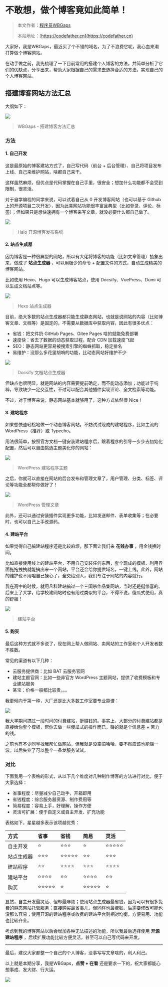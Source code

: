 # 不敢想，做个博客竟如此简单！

> 本文作者：[程序员WBGaps](https://yuyuanweb.feishu.cn/wiki/Abldw5WkjidySxkKxU2cQdAtnah)
>
> 本站地址：[https://codefather.cn](https://codefather.cn)

大家好，我是WBGaps，最近买了个不错的域名，为了不浪费它呢，我心血来潮打算做个博客网站。

在动手做之前，我先梳理了一下目前常用的搭建个人博客的方法，并简单分析了它们的优缺点，分享出来，帮助大家根据自己的需求去选择合适的方法，实现自己的个人博客网站。

## 搭建博客网站方法汇总

大纲如下：

![](https://pic.yupi.icu/5563/202311071436625.png)

> WBGaps - 搭建博客方法汇总

### 方法

#### 1. 自己开发

这是最原始的博客建站方式了，自己写代码（前台 + 后台管理）、自己将项目发布上线、自己来维护网站，啥都自己来干。

这样虽然麻烦，但优点是代码掌握在自己手里，很安全；想加什么功能都不会受到限制，很灵活。

对于自学编程的同学来说，可以试着自己从 0 开发博客网站（也可以基于 Github 上的开源项目二次开发），因为此类网站功能很丰富且典型（比如登录、评论、标签）；但如果只是想快速拥有一个博客来写文章，就没必要什么都自己做了。

![](https://pic.yupi.icu/5563/202311071436776.png)

> Halo 开源博客发布系统

#### 2. 站点生成器

因为博客是一种很典型的网站，所以有大佬将博客的功能（比如文章管理）抽象出来，做成了 **站点生成器** ，可以用极少的命令 + 配置文件的方式，自动生成精美的博客网站。

比如使用 Hexo、Hugo 可以生成博客站点，使用 Docsify、VuePress、Dumi 可以生成文档站点等。

![](https://pic.yupi.icu/5563/202311071436784.png)

> Hexo 站点生成器

目前，绝大多数的站点生成器都只能生成静态网站，也就是说网站的内容（比如博客文章、文档等）是固定的，不需要从数据库中获取内容，因此有很多优点：

- 省钱：把文件扔 GitHub Pages、Gitee Pages 啥的就能免费部署
- 速度快：省去了数据的动态获取过程，配合 CDN 加载速度飞起
- SEO：静态网站更容易被搜索引擎的蜘蛛抓取，稳定排名
- 易维护：没那么多花里胡哨的功能，比动态网站好维护不少

![](https://pic.yupi.icu/5563/202311071436748.png)

> Docsify 文档站点生成器

但缺点也很明显，就是网站的内容需要提前确定，而不能动态添加；功能过于纯粹，导致缺少一定交互性，不过可以配合其他插件实现评论、全文检索等功能。

不过，对于博客来说，静态网站基本就够用了，这种方式依然很 Nice！

#### 3. 建站程序

如果想快速轻松地做一个动态博客网站，不妨试试现成的建站程序，比如主流的 WordPress（推荐）或 Typecho。

用法很简单，按照官方文档一键安装建站程序后，跟着程序的引导一步步去初始化配置，然后可以自由挑选主题美化你的网站：

![](https://pic.yupi.icu/5563/202311071436506.png)

> WordPress 建站程序主题

之后，你就可以直接在网站的后台发布和管理文章了，用户管理、分类、标签、评论等功能全都帮你做好了！

![](https://pic.yupi.icu/5563/202311071436759.png)

> WordPress 管理文章

此外，还可以通过安装插件实现更多功能，比如发送邮件、表单收集等；在必要时，也可以自己上手改源码。

#### 4. 建站平台

如果觉得自己搞建站程序还是比较麻烦，那下面让我们来 **花钱办事** ，用金钱换时间。

比如直接使用线上的建站平台，不用自己安装任何东西，套个现成的模板、利用界面拖拖拽拽就能搞出来一个网站，平台还会给你提供域名，一键上线。此外，网站的维护也不用咱自己操心了，全交给别人，我们专注于网站的内容就行。

我在高中的时候，就用凡科建站搞过一个三国杀作品集网站，当时还是挺惊喜的。后来上了大学，给学校建网站时也有用过类似的平台，不得不说，傻瓜式使用，真的舒服！

![](https://pic.yupi.icu/5563/202311071436025.png)

> 建站平台

#### 5. 购买

最后这种方式就不多说了，现在网上帮人做网站、卖网站的工作室和个人开发者数不胜数。

常见的渠道有以下几种：

- 云服务提供商：比如 BAT 云服务官网
- 建站主题官网：比如一些非官方 WordPress 主题网站，提供了收费模板和专业建站服务
- 某宝：价格一般都比较贵。。。

我更倾向于第一种，大厂还是比大多数工作室要专业靠谱：

![](https://pic.yupi.icu/5563/202311071436628.png)

我大学期间搞过一段时间的付费建站，挺赚钱的。事实上，大部分的付费建站都是直接给你套个模板，帮你去做一些傻瓜式的操作而已，赚的就是个信息差 + 苦力的钱。

之前也有不少同学找我帮忙做网站，但我就是没空搞哈哈，要不然应该也能赚一波。以后失业了可以整个一条龙服务试试。

### 对比

下面我用一个表格的形式，从以下几个维度对几种制作博客的方法进行对比，便于大家选择：

- 省事程度：尽量减少自己动手，开箱即用
- 省钱程度：综合服务器资源、制作费用等
- 简易程度：容易上手，好理解，操作方便
- 灵活可扩展：便于自定义或自主开发、扩充功能

表格如下，星星越多表示该项越优秀：

| 方式       | 省事  | 省钱  | 简易  | 灵活  |
| :--------- | :---- | :---- | :---- | :---- |
| 自主开发   | ⭐     | ⭐⭐⭐   | ⭐     | ⭐⭐⭐⭐⭐ |
| 站点生成器 | ⭐⭐⭐   | ⭐⭐⭐⭐⭐ | ⭐⭐    | ⭐⭐⭐   |
| 建站程序   | ⭐⭐    | ⭐⭐⭐⭐  | ⭐⭐⭐   | ⭐⭐⭐⭐  |
| 建站平台   | ⭐⭐⭐⭐  | ⭐⭐    | ⭐⭐⭐⭐  | ⭐⭐    |
| 购买       | ⭐⭐⭐⭐⭐ | ⭐     | ⭐⭐⭐⭐⭐ | ⭐     |

显然，自主开发最灵活、但却最麻烦；使用站点生成器最省钱，因为可以有很多免费的静态网站托管服务；直接购买最省事儿，但同样也最费钱，后需要修改可能也没那么容易；使用开源的建站程序或收费的建站平台则相对均衡，方便易用、功能也比较齐全。

考虑到我的博客网站以后会增加各种无法描述的功能，所以我最后选择使用 **开源建站程序** ，后续扩展功能比较方便灵活，甚至可以自己写代码来开发。



------


最后，建议大家都整一个自己的个人博客，没事写写文章啥的，利人利己。

以上就是本期分享，我是WBGaps，**点赞 + 在看** 还是要求一下的，祝大家都能心想事成、发大财、行大运。

![](https://pic.yupi.icu/5563/202311071436735.png)